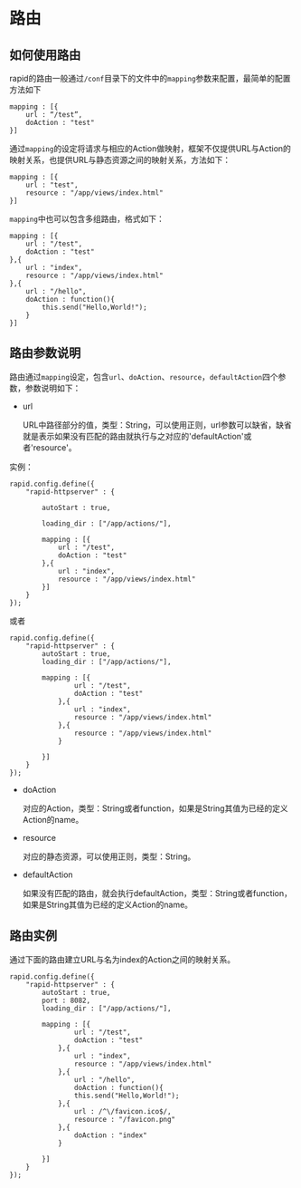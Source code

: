 # 路由

## 如何使用路由

rapid的路由一般通过`/conf`目录下的文件中的`mapping`参数来配置，最简单的配置方法如下

	mapping : [{
		url : “/test”,
		doAction : "test"
	}]
	
通过`mapping`的设定将请求与相应的Action做映射，框架不仅提供URL与Action的映射关系，也提供URL与静态资源之间的映射关系，方法如下：

	mapping : [{
		url : "test",
		resource : "/app/views/index.html"
	}]
	
`mapping`中也可以包含多组路由，格式如下：

	mapping : [{
		url : "/test",
		doAction : "test"
	},{
		url : "index",
		resource : "/app/views/index.html"
	},{
		url : "/hello",
		doAction : function(){
			this.send("Hello,World!");
		}
	}]

## 路由参数说明

路由通过`mapping`设定，包含`url`、`doAction`、`resource`，`defaultAction`四个参数，参数说明如下：

- url

	URL中路径部分的值，类型：String，可以使用正则，url参数可以缺省，缺省就是表示如果没有匹配的路由就执行与之对应的'defaultAction'或者'resource'。
	
实例：
	
	rapid.config.define({
		"rapid-httpserver" : {
			
			autoStart : true,
			
			loading_dir : ["/app/actions/"],
			
			mapping : [{
				url : "/test",
				doAction : "test"
			},{
				url : "index",
				resource : "/app/views/index.html"
			}]
		}
	});
	
或者

	rapid.config.define({
		"rapid-httpserver" : {
			autoStart : true,
			loading_dir : ["/app/actions/"],
			
			mapping : [{
					url : "/test",
					doAction : "test"
				},{
					url : "index",
					resource : "/app/views/index.html"
				},{
					resource : "/app/views/index.html"
				}
				
			}]
		}
	});

* doAction

	对应的Action，类型：String或者function，如果是String其值为已经的定义Action的name。
	
* resource

	对应的静态资源，可以使用正则，类型：String。
	
* defaultAction

	如果没有匹配的路由，就会执行defaultAction，类型：String或者function，如果是String其值为已经的定义Action的name。




## 路由实例

通过下面的路由建立URL与名为index的Action之间的映射关系。

	rapid.config.define({
		"rapid-httpserver" : {
			autoStart : true,
			port : 8082,
			loading_dir : ["/app/actions/"],
			
			mapping : [{
					url : "/test",
					doAction : "test"
				},{
					url : "index",
					resource : "/app/views/index.html"
				},{
					url : "/hello",
					doAction : function(){
					this.send("Hello,World!");
				},{
					url : /^\/favicon.ico$/,
					resource : "/favicon.png"
				},{
					doAction : "index"
				}
				
			}]
		}
	});





